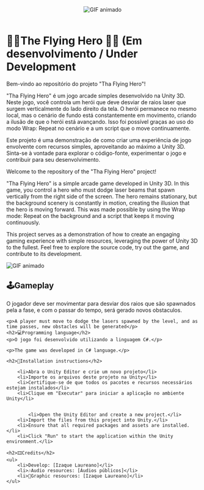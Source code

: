 <!DOCTYPE html>
<html>
<header>
	<link rel="stylesheet" type="text/css" href="/style.css">
	<div classname = "Titulo">
  	<img src="" alt="GIF animado">
	</div>

</header>
<body>
	<h1>🦸‍♂️The Flying Hero 🦸‍♀️ (Em desenvolvimento / Under Development</h1>
	<p>Bem-vindo ao repositório do projeto "Tha Flying Hero"!

"Tha Flying Hero" é um jogo arcade simples desenvolvido na Unity 3D. Neste jogo, você controla um herói que deve desviar de raios laser que surgem verticalmente do lado direito da tela. O herói permanece no mesmo local, mas o cenário de fundo está constantemente em movimento, criando a ilusão de que o herói está avançando. Isso foi possível graças ao uso do modo Wrap: Repeat no cenário e a um script que o move continuamente.

Este projeto é uma demonstração de como criar uma experiência de jogo envolvente com recursos simples, aproveitando ao máximo a Unity 3D. Sinta-se à vontade para explorar o código-fonte, experimentar o jogo e contribuir para seu desenvolvimento.



Welcome to the repository of the "Tha Flying Hero" project!

"Tha Flying Hero" is a simple arcade game developed in Unity 3D. In this game, you control a hero who must dodge laser beams that spawn vertically from the right side of the screen. The hero remains stationary, but the background scenery is constantly in motion, creating the illusion that the hero is moving forward. This was made possible by using the Wrap mode: Repeat on the background and a script that keeps it moving continuously.

This project serves as a demonstration of how to create an engaging gaming experience with simple resources, leveraging the power of Unity 3D to the fullest. Feel free to explore the source code, try out the game, and contribute to its development.</p>
	<div classname = "jogo">
	<img src="" alt="GIF animado">
	</div>
	<h2>🕹Gameplay</h2>
	<p>O jogador deve ser movimentar para desviar dos raios que são spawnados pela a fase, e com o passar do tempo, será gerado novos obstaculos.</p>
 
 	<p>A player must move to dodge the lasers spawned by the level, and as time passes, new obstacles will be generated</p>
	<h2>💻Programming language</h2>
	<p>O jogo foi desenvolvido utilizando a linguagem C#.</p>
 
 	<p>The game was developed in C# language.</p>
 
	<h2>📄Installation instructions</h2>
 	
	  	<li>Abra o Unity Editor e crie um novo projeto</li>
		<li>Importe os arquivos deste projeto na Unity</li>
		<li>Certifique-se de que todos os pacotes e recursos necessários estejam instalados</li>
		<li>Clique em "Executar" para iniciar a aplicação no ambiente Unity</li>
	

    		<li>Open the Unity Editor and create a new project.</li>
		<li>Import the files from this project into Unity.</li>
		<li>Ensure that all required packages and assets are installed.</li>
		<li>Click "Run" to start the application within the Unity environment.</li>
	
	<h2>🎞Credits</h2>
	<ul>
		<li>Develop: [Izaque Laureano]</li>
		<li>🎶Audio resources: [Áudios públicos]</li>
		<li>🎨Graphic resources: [Izaque Laureano]</li>
	</ul>
	
</body>
</html>
